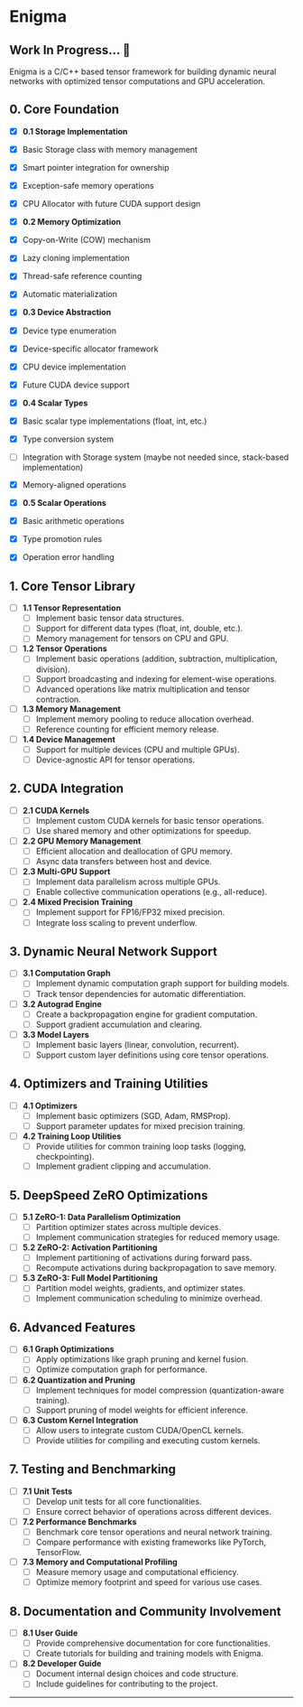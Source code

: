 # Enigma

## Work In Progress... 🚧

Enigma is a C/C++ based tensor framework for building dynamic neural networks with optimized tensor computations and GPU acceleration.

## 0. **Core Foundation**

- [x] **0.1 Storage Implementation**
- [x] Basic Storage class with memory management
- [x] Smart pointer integration for ownership
- [x] Exception-safe memory operations
- [x] CPU Allocator with future CUDA support design

- [x] **0.2 Memory Optimization**
- [x] Copy-on-Write (COW) mechanism
- [x] Lazy cloning implementation
- [x] Thread-safe reference counting
- [x] Automatic materialization

- [x] **0.3 Device Abstraction**
- [x] Device type enumeration
- [x] Device-specific allocator framework
- [x] CPU device implementation
- [x] Future CUDA device support

- [x] **0.4 Scalar Types**
- [x] Basic scalar type implementations (float, int, etc.)
- [x] Type conversion system
- [ ] Integration with Storage system (maybe not needed since, stack-based implementation)
- [x] Memory-aligned operations

- [x] **0.5 Scalar Operations**
- [x] Basic arithmetic operations
- [x] Type promotion rules
- [x] Operation error handling

## 1. **Core Tensor Library**

- [ ] **1.1 Tensor Representation**
  - [ ] Implement basic tensor data structures.
  - [ ] Support for different data types (float, int, double, etc.).
  - [ ] Memory management for tensors on CPU and GPU.
- [ ] **1.2 Tensor Operations**
  - [ ] Implement basic operations (addition, subtraction, multiplication, division).
  - [ ] Support broadcasting and indexing for element-wise operations.
  - [ ] Advanced operations like matrix multiplication and tensor contraction.
- [ ] **1.3 Memory Management**
  - [ ] Implement memory pooling to reduce allocation overhead.
  - [ ] Reference counting for efficient memory release.
- [ ] **1.4 Device Management**
  - [ ] Support for multiple devices (CPU and multiple GPUs).
  - [ ] Device-agnostic API for tensor operations.

## 2. **CUDA Integration**

- [ ] **2.1 CUDA Kernels**
  - [ ] Implement custom CUDA kernels for basic tensor operations.
  - [ ] Use shared memory and other optimizations for speedup.
- [ ] **2.2 GPU Memory Management**
  - [ ] Efficient allocation and deallocation of GPU memory.
  - [ ] Async data transfers between host and device.
- [ ] **2.3 Multi-GPU Support**
  - [ ] Implement data parallelism across multiple GPUs.
  - [ ] Enable collective communication operations (e.g., all-reduce).
- [ ] **2.4 Mixed Precision Training**
  - [ ] Implement support for FP16/FP32 mixed precision.
  - [ ] Integrate loss scaling to prevent underflow.

## 3. **Dynamic Neural Network Support**

- [ ] **3.1 Computation Graph**
  - [ ] Implement dynamic computation graph support for building models.
  - [ ] Track tensor dependencies for automatic differentiation.
- [ ] **3.2 Autograd Engine**
  - [ ] Create a backpropagation engine for gradient computation.
  - [ ] Support gradient accumulation and clearing.
- [ ] **3.3 Model Layers**
  - [ ] Implement basic layers (linear, convolution, recurrent).
  - [ ] Support custom layer definitions using core tensor operations.

## 4. **Optimizers and Training Utilities**

- [ ] **4.1 Optimizers**
  - [ ] Implement basic optimizers (SGD, Adam, RMSProp).
  - [ ] Support parameter updates for mixed precision training.
- [ ] **4.2 Training Loop Utilities**
  - [ ] Provide utilities for common training loop tasks (logging, checkpointing).
  - [ ] Implement gradient clipping and accumulation.

## 5. **DeepSpeed ZeRO Optimizations**

- [ ] **5.1 ZeRO-1: Data Parallelism Optimization**
  - [ ] Partition optimizer states across multiple devices.
  - [ ] Implement communication strategies for reduced memory usage.
- [ ] **5.2 ZeRO-2: Activation Partitioning**
  - [ ] Implement partitioning of activations during forward pass.
  - [ ] Recompute activations during backpropagation to save memory.
- [ ] **5.3 ZeRO-3: Full Model Partitioning**
  - [ ] Partition model weights, gradients, and optimizer states.
  - [ ] Implement communication scheduling to minimize overhead.

## 6. **Advanced Features**

- [ ] **6.1 Graph Optimizations**
  - [ ] Apply optimizations like graph pruning and kernel fusion.
  - [ ] Optimize computation graph for performance.
- [ ] **6.2 Quantization and Pruning**
  - [ ] Implement techniques for model compression (quantization-aware training).
  - [ ] Support pruning of model weights for efficient inference.
- [ ] **6.3 Custom Kernel Integration**
  - [ ] Allow users to integrate custom CUDA/OpenCL kernels.
  - [ ] Provide utilities for compiling and executing custom kernels.

## 7. **Testing and Benchmarking**

- [ ] **7.1 Unit Tests**
  - [ ] Develop unit tests for all core functionalities.
  - [ ] Ensure correct behavior of operations across different devices.
- [ ] **7.2 Performance Benchmarks**
  - [ ] Benchmark core tensor operations and neural network training.
  - [ ] Compare performance with existing frameworks like PyTorch, TensorFlow.
- [ ] **7.3 Memory and Computational Profiling**
  - [ ] Measure memory usage and computational efficiency.
  - [ ] Optimize memory footprint and speed for various use cases.

## 8. **Documentation and Community Involvement**

- [ ] **8.1 User Guide**
  - [ ] Provide comprehensive documentation for core functionalities.
  - [ ] Create tutorials for building and training models with Enigma.
- [ ] **8.2 Developer Guide**
  - [ ] Document internal design choices and code structure.
  - [ ] Include guidelines for contributing to the project.

---
